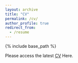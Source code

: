 ```yaml
---
layout: archive
title: "CV"
permalink: /cv/
author_profile: true
redirect_from:
  - /resume
---
```


{% include base_path %}

Please access the latest [CV](https://drive.google.com/file/d/1juAvH3WD1SS6QUrPOaj-qju3fp4Xunud/view?usp=sharing) Here.



<!-- <object data="../files/paper1.pdf" type="application/pdf" width="100%" height="800px">
    <p>Your browser does not support PDFs. <a href="../files/paper1.pdf">Download the PDF</a>.</p>
</object> -->

